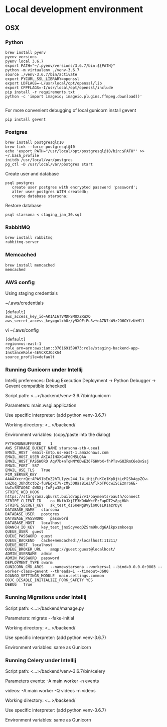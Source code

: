 # Local development environment
## OSX

### Python

```
brew install pyenv
pyenv versions
pyenv local 3.6.7
export PATH="~/.pyenv/versions/3.6.7/bin:${PATH}"
python -m virtualenv ./venv-3.6.7
source ./venv-3.6.7/bin/activate
export PYCURL_SSL_LIBRARY=openssl
export LDFLAGS=-L/usr/local/opt/openssl/lib
export CPPFLAGS=-I/usr/local/opt/openssl/include
pip install -r requirements.txt
python -c 'import imageio; imageio.plugins.ffmpeg.download()'


```

For more convenient debugging of local gunicorn install gevent
```
pip install gevent

```

### Postgres
```
brew install postgresql@10
brew link --force postgresql@10
echo 'export PATH="/usr/local/opt/postgresql@10/bin:$PATH"' >> ~/.bash_profile
initdb /usr/local/var/postgres
pg_ctl -D /usr/local/var/postgres start
```

Create user and database
```
psql postgres
   create user postgres with encrypted password 'password';
   alter user postgres WITH createdb;
   create database starsona;
```

Restore database
```
psql starsona < staging_jan_30.sql
```

### RabbitMQ
```
brew install rabbitmq
rabbitmq-server

```

### Memcached
```
brew install memcached
memcached

```

### AWS config
Using staging credentials

~/.aws/credentials
```
[default]
aws_access_key_id=AKIAI6TVMDFSMUXZRWXQ
aws_secret_access_key=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
```

vi ~/.aws/config
```
[default]
region=us-east-1
role_arn=arn:aws:iam::376169159073:role/staging-backend-app-InstanceRole-4EVCXXJOJKG4
source_profile=default
```

### Running Gunicorn under Intellij

Intellij preferences:
Debug Execution Deployment -> Python Debugger -> Gevent compatible (checked)

Script path:
<...>/backend/venv-3.6.7/bin/gunicorn

Parameters:
main.wsgi:application

Use specific interpreter:
(add python venv-3.6.7)

Working directory:
<...>/backend/

Environment variables:
(copy/paste into the dialog)

```
PYTHONUNBUFFERED	1
AWS_STORAGE_BUCKET_NAME	starsona-stb-usea1
EMAIL_HOST	email-smtp.us-east-1.amazonaws.com
EMAIL_HOST_USER	AKIAJIHXXG4F6CM5LQAA
EMAIL_HOST_PASSWORD	AqV7b+nTqHNYODwE36FSHWbX+fhPTswGUZRmC6eQvSsj
EMAIL_PORT	587
EMAIL_USE_TLS	True
FCM_SERVER_KEY	AAAAXxcrrQc:APA91bEuZ2hTLIyzu244_I4_iHjiFuKCe1KpDjkLcM2SkAgpZCw-LHZOq_3UhdtctbZ-fuVEgxC7V-zMy3O8asB1eJAflkbTP6cwISCEzmro6E-UwIuSNTAQ6C-4W8Xj-IoPjw38grUH
STRIPE_WEB_HOOK	https://stargramz.qburst.build/api/v1/payments/oauth/connect
STRIPE_CLIENT_ID	ca_BNfbJXjIE3KOdWWcfEzFapDT2s8pjHNh
STRIPE_SECRET_KEY	sk_test_dISKeNgBVyio0OsLR1azrDyX
DATABASE_NAME	starsona
DATABASE_USER	postgres
DATABASE_PASSWORD	password
DATABASE_HOST	localhost
BRANCH_IO_KEY	key_test_jns5cyvoqDZSrm9kudg6Aikpxzmkoeqs
QUEUE_USER	guest
QUEUE_PASSWORD	guest
QUEUE_BACKEND	cache+memcached://localhost:11211/
QUEUE_HOST	localhost
QUEUE_BROKER_URL	amqp://guest:guest@localhost/
ADMIN_USERNAME	admin
ADMIN_PASSWORD	password
DEPLOYMENT_TYPE	swarm
GUNICORN_CMD_ARGS	--name=starsona --workers=1 --bind=0.0.0.0:9003 --worker-class=gevent --threads=1 --timeout=3600
DJANGO_SETTINGS_MODULE	main.settings.common
OBJC_DISABLE_INITIALIZE_FORK_SAFETY	YES
DEBUG	True
```

### Running Migrations under Intellij

Script path:
<...>/backend/manage.py

Parameters:
migrate --fake-initial

Working directory:
<...>/backend/

Use specific interpreter:
(add python venv-3.6.7)

Environment variables:
same as Gunicorn

### Running Celery under Intellij

Script path:
<...>/backend/venv-3.6.7/bin/celery

Parameters 
events:
-A main worker -n events

videos:
-A main worker -Q videos -n videos

Working directory:
<...>/backend/

Use specific interpreter:
(add python venv-3.6.7)

Environment variables:
same as Gunicorn

